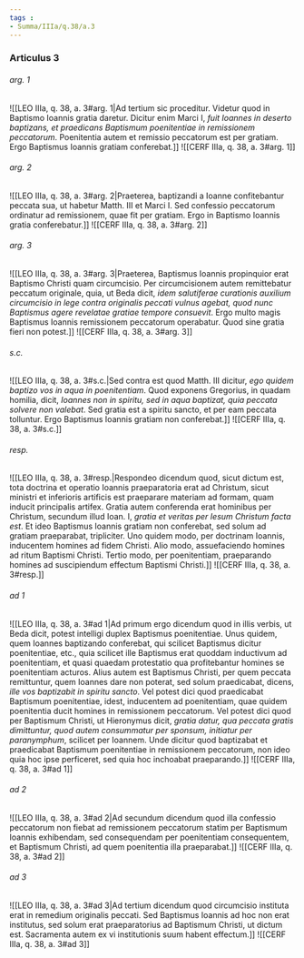 ```yaml
---
tags : 
- Summa/IIIa/q.38/a.3
---
```


### Articulus 3

###### arg. 1
![[LEO IIIa, q. 38, a. 3#arg. 1|Ad tertium sic proceditur. Videtur quod in Baptismo Ioannis gratia daretur. Dicitur enim Marci I, *fuit Ioannes in deserto baptizans, et praedicans Baptismum poenitentiae in remissionem peccatorum*. Poenitentia autem et remissio peccatorum est per gratiam. Ergo Baptismus Ioannis gratiam conferebat.]]
![[CERF IIIa, q. 38, a. 3#arg. 1]]

###### arg. 2
![[LEO IIIa, q. 38, a. 3#arg. 2|Praeterea, baptizandi a Ioanne confitebantur peccata sua, ut habetur Matth. III et Marci I. Sed confessio peccatorum ordinatur ad remissionem, quae fit per gratiam. Ergo in Baptismo Ioannis gratia conferebatur.]]
![[CERF IIIa, q. 38, a. 3#arg. 2]]

###### arg. 3
![[LEO IIIa, q. 38, a. 3#arg. 3|Praeterea, Baptismus Ioannis propinquior erat Baptismo Christi quam circumcisio. Per circumcisionem autem remittebatur peccatum originale, quia, ut Beda dicit, *idem salutiferae curationis auxilium circumcisio in lege contra originalis peccati vulnus agebat, quod nunc Baptismus agere revelatae gratiae tempore consuevit*. Ergo multo magis Baptismus Ioannis remissionem peccatorum operabatur. Quod sine gratia fieri non potest.]]
![[CERF IIIa, q. 38, a. 3#arg. 3]]

###### s.c.
![[LEO IIIa, q. 38, a. 3#s.c.|Sed contra est quod Matth. III dicitur, *ego quidem baptizo vos in aqua in poenitentiam*. Quod exponens Gregorius, in quadam homilia, dicit, *Ioannes non in spiritu, sed in aqua baptizat, quia peccata solvere non valebat*. Sed gratia est a spiritu sancto, et per eam peccata tolluntur. Ergo Baptismus Ioannis gratiam non conferebat.]]
![[CERF IIIa, q. 38, a. 3#s.c.]]

###### resp.
![[LEO IIIa, q. 38, a. 3#resp.|Respondeo dicendum quod, sicut dictum est, tota doctrina et operatio Ioannis praeparatoria erat ad Christum, sicut ministri et inferioris artificis est praeparare materiam ad formam, quam inducit principalis artifex. Gratia autem conferenda erat hominibus per Christum, secundum illud Ioan. I, *gratia et veritas per Iesum Christum facta est*. Et ideo Baptismus Ioannis gratiam non conferebat, sed solum ad gratiam praeparabat, tripliciter. Uno quidem modo, per doctrinam Ioannis, inducentem homines ad fidem Christi. Alio modo, assuefaciendo homines ad ritum Baptismi Christi. Tertio modo, per poenitentiam, praeparando homines ad suscipiendum effectum Baptismi Christi.]]
![[CERF IIIa, q. 38, a. 3#resp.]]

###### ad 1
![[LEO IIIa, q. 38, a. 3#ad 1|Ad primum ergo dicendum quod in illis verbis, ut Beda dicit, potest intelligi duplex Baptismus poenitentiae. Unus quidem, quem Ioannes baptizando conferebat, qui scilicet Baptismus dicitur poenitentiae, etc., quia scilicet ille Baptismus erat quoddam inductivum ad poenitentiam, et quasi quaedam protestatio qua profitebantur homines se poenitentiam acturos. Alius autem est Baptismus Christi, per quem peccata remittuntur, quem Ioannes dare non poterat, sed solum praedicabat, dicens, *ille vos baptizabit in spiritu sancto*. Vel potest dici quod praedicabat Baptismum poenitentiae, idest, inducentem ad poenitentiam, quae quidem poenitentia ducit homines in remissionem peccatorum. Vel potest dici quod per Baptismum Christi, ut Hieronymus dicit, *gratia datur, qua peccata gratis dimittuntur, quod autem consummatur per sponsum, initiatur per paranymphum*, scilicet per Ioannem. Unde dicitur quod baptizabat et praedicabat Baptismum poenitentiae in remissionem peccatorum, non ideo quia hoc ipse perficeret, sed quia hoc inchoabat praeparando.]]
![[CERF IIIa, q. 38, a. 3#ad 1]]

###### ad 2
![[LEO IIIa, q. 38, a. 3#ad 2|Ad secundum dicendum quod illa confessio peccatorum non fiebat ad remissionem peccatorum statim per Baptismum Ioannis exhibendam, sed consequendam per poenitentiam consequentem, et Baptismum Christi, ad quem poenitentia illa praeparabat.]]
![[CERF IIIa, q. 38, a. 3#ad 2]]

###### ad 3
![[LEO IIIa, q. 38, a. 3#ad 3|Ad tertium dicendum quod circumcisio instituta erat in remedium originalis peccati. Sed Baptismus Ioannis ad hoc non erat institutus, sed solum erat praeparatorius ad Baptismum Christi, ut dictum est. Sacramenta autem ex vi institutionis suum habent effectum.]]
![[CERF IIIa, q. 38, a. 3#ad 3]]

